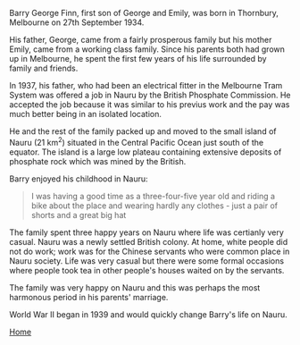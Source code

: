 Barry George Finn, first son of George and Emily, was born in Thornbury, Melbourne on 27th September 1934.

His father, George, came from a fairly prosperous family but his mother Emily, came from a working class family. 
Since his parents both had grown up in Melbourne, he spent the first few years of his life surrounded by 
family and friends.

In 1937, his father, who had been an electrical fitter in the Melbourne Tram System was offered a job
in Nauru by the British Phosphate Commission. He accepted the job because it was similar to his previus work 
and the pay was much better being in an isolated location.

He and the rest of the family packed up and moved to the small island of Nauru (21 km<sup>2</sup>) situated in the Central Pacific Ocean just south of the equator. The island is a large low plateau containing extensive deposits of phosphate rock which was mined by the British.

Barry enjoyed his childhood in Nauru:
> I was having a good time as a three-four-five year old and riding a bike about the place and wearing hardly any clothes - just a pair of shorts and a great big hat

 The family spent three happy years on Nauru where life was certianly very casual.  Nauru was a newly settled British colony.  At home, white people did not do work; work was for the Chinese servants who were common place in Nauru society. Life was very casual but there were some formal occasions where people took tea in other people's houses waited on by the servants.

 The family was very happy on Nauru and this was perhaps the most harmonous period in his parents' marriage.

 World War II began in 1939 and would quickly change Barry's life on Nauru.

 


[Home](../index.html)